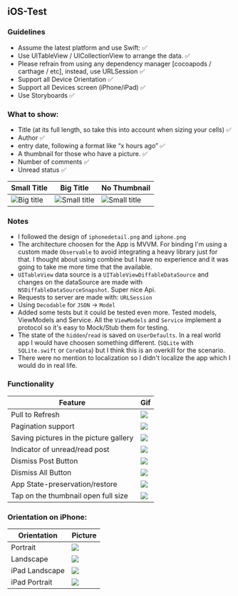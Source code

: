 ## iOS-Test

### Guidelines

- Assume the latest platform and use Swift: ✅
- Use UITableView / UICollectionView to arrange the data. ✅
- Please refrain from using any dependency manager [cocoapods / carthage / etc], instead, use URLSession ✅
- Support all Device Orientation ✅
- Support all Devices screen (iPhone/iPad) ✅
- Use Storyboards ✅

### What to show:

- Title (at its full length, so take this into account when sizing your cells) ✅
- Author ✅
- entry date, following a format like “x hours ago” ✅
- A thumbnail for those who have a picture. ✅
- Number of comments ✅
- Unread status ✅

| Small Title | Big Title | No Thumbnail |
|-------------|-----------|--------------|
|![Big title](readme-images/small-title.png)|![Small title](readme-images/big-title.png)|![Small title](readme-images/no-thumbnail.png)|


### Notes

- I followed the design of `iphonedetail.png` and `iphone.png`
- The architecture choosen for the App is MVVM. For binding I'm using a custom made `Observable` to avoid integrating a heavy library just for that. I thought about using combine but I have no experience and it was going to take me more time that the available.
- `UITableView` data source is a `UITableViewDiffableDataSource` and changes on the dataSource are made with `NSDiffableDataSourceSnapshot`. Super nice Api.
- Requests to server are made with: `URLSession`
- Using `Decodable` for `JSON` -> `Model`
- Added some tests but it could be tested even more. Tested models, ViewModels and Service. All the `ViewModels` and `Service` implement a protocol so it's easy to Mock/Stub them for testing.
- The state of the `hidden`/`read` is saved on `UserDefaults`. In a real world app I would have choosen something different. (`SQLite` with `SQLite.swift` or `CoreData`) but I think this is an overkill for the scenario.
- There were no mention to localization so I didn't localize the app which I would do in real life.


### Functionality
	
| Feature | Gif |
|-------------|-----------|
| Pull to Refresh | ![](readme-images/pull-to-refresh.gif) |
| Pagination support | ![](readme-images/pagination-support.gif)|
| Saving pictures in the picture gallery | ![](readme-images/save-image.gif)|
| Indicator of unread/read post | ![](readme-images/unread-read.gif)|
| Dismiss Post Button | ![](readme-images/dismiss.gif) |
| Dismiss All Button | ![](readme-images/dismiss-all.gif)|
| App State-preservation/restore | ![](readme-images/state.gif)|
| Tap on the thumbnail open full size| ![](readme-images/full-size.gif)|
		

### Orientation on iPhone:

| Orientation | Picture |
|-------------|-----------|
| Portrait | ![](readme-images/portrait.png) |
| Landscape | ![](readme-images/landscape.png)|
| iPad Landscape | ![](readme-images/ipad-landscape.png)|
| iPad Portrait | ![](readme-images/ipad-portrait.png)|
